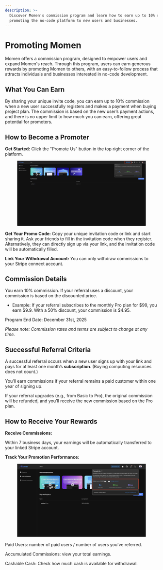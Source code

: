 ```yaml
---
description: >-
  Discover Momen's commission program and learn how to earn up to 10% rewards by
  promoting the no-code platform to new users and businesses.
---
```


# Promoting Momen

Momen offers a commission program, designed to empower users and expand Momen's reach. Through this program, users can earn generous rewards by promoting Momen to others, with an easy-to-follow process that attracts individuals and businesses interested in no-code development.

## What You Can Earn

By sharing your unique invite code, you can earn up to 10% commission when a new user successfully registers and makes a payment when buying project plan. The commission is based on the new user’s payment actions, and there is no upper limit to how much you can earn, offering great potential for promoters.

## How to Become a Promoter

**Get Started:** Click the "Promote Us" button in the top right corner of the platform.

<figure><img src="../.gitbook/assets/promous1.jpeg" alt=""><figcaption></figcaption></figure>

**Get Your Promo Code:** Copy your unique invitation code or link and start sharing it. Ask your friends to fill in the invitation code when they register. Alternatively, they can directly sign up via your link, and the invitation code will be automatically filled.

**Link Your Withdrawal Account:** You can only withdraw commissions to your Stripe connect account.

## Commission Details

You earn 10% commission. If your referral uses a discount, your commission is based on the discounted price.

* Example: If your referral subscribes to the monthly Pro plan for $99, you earn $9.9. With a 50% discount, your commission is $4.95.

Program End Date: December 31st, 2025

_Please note: Commission rates and terms are subject to change at any time._

## Successful Referral Criteria

A successful referral occurs when a new user signs up with your link and pays for at least one month’s **subscription**. (Buying computing resources does not count.)

You’ll earn commissions if your referral remains a paid customer within one year of signing up.

If your referral upgrades (e.g., from Basic to Pro), the original commission will be refunded, and you’ll receive the new commission based on the Pro plan.

## How to Receive Your Rewards

**Receive Commissions:**

Within 7 business days, your earnings will be automatically transferred to your linked Stripe account.

**Track Your Promotion Performance:**



<figure><img src="../.gitbook/assets/20250402-142850.jpeg" alt=""><figcaption></figcaption></figure>

Paid Users: number of paid users / number of users you’ve referred.

Accumulated Commissions: view your total earnings.

Cashable Cash: Check how much cash is available for withdrawal.
